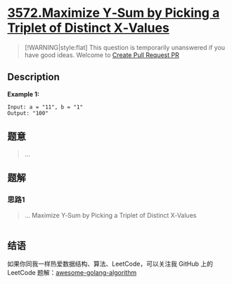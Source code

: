 # [3572.Maximize Y‑Sum by Picking a Triplet of Distinct X‑Values][title]

> [!WARNING|style:flat]
> This question is temporarily unanswered if you have good ideas. Welcome to [Create Pull Request PR](https://github.com/kylesliu/awesome-golang-algorithm)

## Description

**Example 1:**

```
Input: a = "11", b = "1"
Output: "100"
```

## 题意
> ...

## 题解

### 思路1
> ...
Maximize Y‑Sum by Picking a Triplet of Distinct X‑Values
```go
```


## 结语

如果你同我一样热爱数据结构、算法、LeetCode，可以关注我 GitHub 上的 LeetCode 题解：[awesome-golang-algorithm][me]

[title]: https://leetcode.com/problems/maximize-ysum-by-picking-a-triplet-of-distinct-xvalues/
[me]: https://github.com/kylesliu/awesome-golang-algorithm
